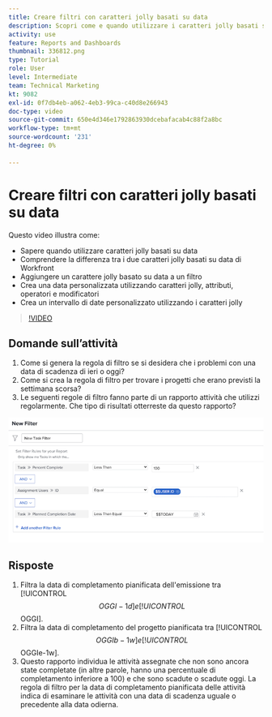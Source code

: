 ```yaml
---
title: Creare filtri con caratteri jolly basati su data
description: Scopri come e quando utilizzare i caratteri jolly basati su data e come creare un filtro in base alla data corrente.
activity: use
feature: Reports and Dashboards
thumbnail: 336812.png
type: Tutorial
role: User
level: Intermediate
team: Technical Marketing
kt: 9082
exl-id: 0f7db4eb-a062-4eb3-99ca-c40d8e266943
doc-type: video
source-git-commit: 650e4d346e1792863930dcebafacab4c88f2a8bc
workflow-type: tm+mt
source-wordcount: '231'
ht-degree: 0%

---
```


# Creare filtri con caratteri jolly basati su data

Questo video illustra come:

* Sapere quando utilizzare caratteri jolly basati su data
* Comprendere la differenza tra i due caratteri jolly basati su data di Workfront
* Aggiungere un carattere jolly basato su data a un filtro
* Crea una data personalizzata utilizzando caratteri jolly, attributi, operatori e modificatori
* Crea un intervallo di date personalizzato utilizzando i caratteri jolly

>[!VIDEO](https://video.tv.adobe.com/v/336812/?quality=12&learn=on)

## Domande sull’attività

1. Come si genera la regola di filtro se si desidera che i problemi con una data di scadenza di ieri o oggi?
1. Come si crea la regola di filtro per trovare i progetti che erano previsti la settimana scorsa?
1. Le seguenti regole di filtro fanno parte di un rapporto attività che utilizzi regolarmente. Che tipo di risultati otterreste da questo rapporto?

![Immagine della schermata per creare un filtro attività con un carattere jolly basato su data](assets/date-wildcard-answer-1.png)

## Risposte

1. Filtra la data di completamento pianificata dell&#39;emissione tra [!UICONTROL $$OGGI-1d] e [!UICONTROL $$OGGI].
1. Filtra la data di completamento del progetto pianificata tra [!UICONTROL $$OGGIb-1w] e [!UICONTROL $$OGGIe-1w].
1. Questo rapporto individua le attività assegnate che non sono ancora state completate (in altre parole, hanno una percentuale di completamento inferiore a 100) e che sono scadute o scadute oggi. La regola di filtro per la data di completamento pianificata delle attività indica di esaminare le attività con una data di scadenza uguale o precedente alla data odierna.
